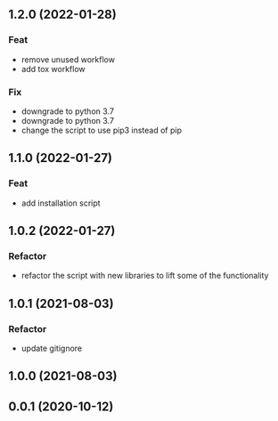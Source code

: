 ## 1.2.0 (2022-01-28)

### Feat

- remove unused workflow
- add tox workflow

### Fix

- downgrade to python 3.7
- downgrade to python 3.7
- change the script to use pip3 instead of pip

## 1.1.0 (2022-01-27)

### Feat

- add installation script

## 1.0.2 (2022-01-27)

### Refactor

- refactor the script with new libraries to lift some of the functionality

## 1.0.1 (2021-08-03)

### Refactor

- update gitignore

## 1.0.0 (2021-08-03)

## 0.0.1 (2020-10-12)
